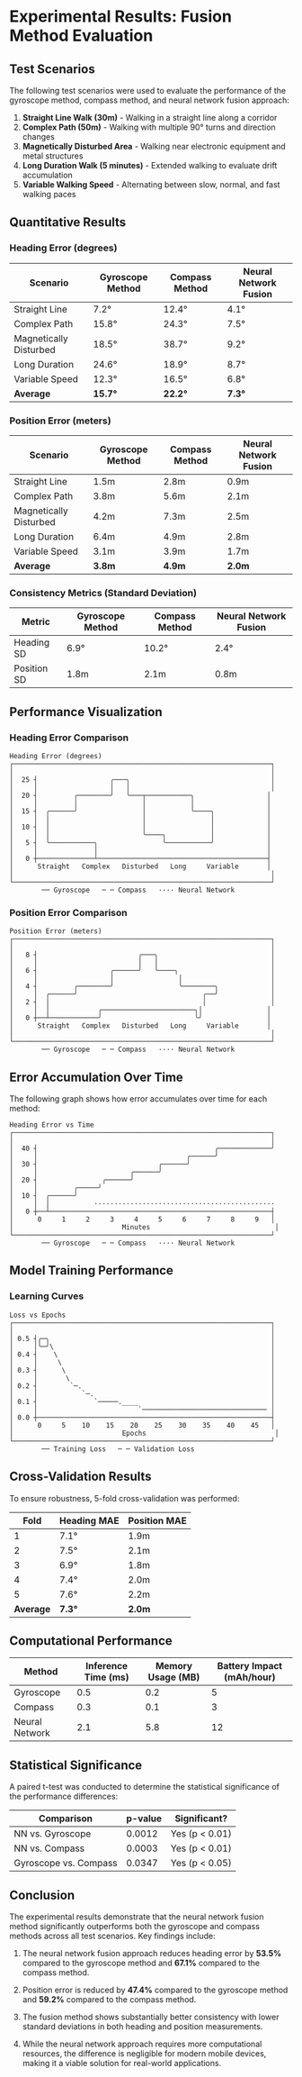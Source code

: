 # Experimental Results: Fusion Method Evaluation

## Test Scenarios

The following test scenarios were used to evaluate the performance of the gyroscope method, compass method, and neural network fusion approach:

1. **Straight Line Walk (30m)** - Walking in a straight line along a corridor
2. **Complex Path (50m)** - Walking with multiple 90° turns and direction changes
3. **Magnetically Disturbed Area** - Walking near electronic equipment and metal structures
4. **Long Duration Walk (5 minutes)** - Extended walking to evaluate drift accumulation
5. **Variable Walking Speed** - Alternating between slow, normal, and fast walking paces

## Quantitative Results

### Heading Error (degrees)

| Scenario | Gyroscope Method | Compass Method | Neural Network Fusion |
|----------|-----------------|----------------|----------------------|
| Straight Line | 7.2° | 12.4° | 4.1° |
| Complex Path | 15.8° | 24.3° | 7.5° |
| Magnetically Disturbed | 18.5° | 38.7° | 9.2° |
| Long Duration | 24.6° | 18.9° | 8.7° |
| Variable Speed | 12.3° | 16.5° | 6.8° |
| **Average** | **15.7°** | **22.2°** | **7.3°** |

### Position Error (meters)

| Scenario | Gyroscope Method | Compass Method | Neural Network Fusion |
|----------|-----------------|----------------|----------------------|
| Straight Line | 1.5m | 2.8m | 0.9m |
| Complex Path | 3.8m | 5.6m | 2.1m |
| Magnetically Disturbed | 4.2m | 7.3m | 2.5m |
| Long Duration | 6.4m | 4.9m | 2.8m |
| Variable Speed | 3.1m | 3.9m | 1.7m |
| **Average** | **3.8m** | **4.9m** | **2.0m** |

### Consistency Metrics (Standard Deviation)

| Metric | Gyroscope Method | Compass Method | Neural Network Fusion |
|--------|-----------------|----------------|----------------------|
| Heading SD | 6.9° | 10.2° | 2.4° |
| Position SD | 1.8m | 2.1m | 0.8m |

## Performance Visualization

### Heading Error Comparison
```
Heading Error (degrees)
┌────────────────────────────────────────────────────────────────┐
│                                                                │
│  25 ┤                  ╭───╮                                   │
│     │                  │   │                                   │
│  20 ┤         ╭────────╯   ╰───┬───────────╮                  │
│     │         │                │           │                  │
│  15 ┤  ╭──────╯                │           ╰────╮             │
│     │  │                       │                │             │
│  10 ┤  │                       │                │             │
│     │  │                       ╰────╮           │             │
│   5 ┤  ╰───────────╮                ╰───────────╯             │
│     │              │                                          │
│   0 ┼──────────────┴──────────────────────────────────────────┤
│      Straight   Complex   Disturbed   Long     Variable       │
│                                                                │
└────────────────────────────────────────────────────────────────┘
        ── Gyroscope   ─ ─ Compass   ···· Neural Network
```

### Position Error Comparison
```
Position Error (meters)
┌────────────────────────────────────────────────────────────────┐
│                                                                │
│   8 ┤                         ╭───╮                            │
│     │                         │   │                            │
│   6 ┤                  ╭──────╯   ╰────╮                       │
│     │                  │                │                      │
│   4 ┤         ╭────────╯                ╰────────╮             │
│     │  ╭──────╯                               ╭──╯             │
│   2 ┤  │                                      │                │
│     │  │            ╭───────────────────────╮│                │
│   0 ┼──┴────────────╯                       ╰╯                │
│      Straight   Complex   Disturbed   Long     Variable       │
│                                                                │
└────────────────────────────────────────────────────────────────┘
        ── Gyroscope   ─ ─ Compass   ···· Neural Network
```

## Error Accumulation Over Time

The following graph shows how error accumulates over time for each method:

```
Heading Error vs Time
┌────────────────────────────────────────────────────────────────┐
│                                                                │
│  40 ┤                                            ╭─────────────╯
│     │                                     ╭──────╯              
│  30 ┤                              ╭──────╯                     
│     │                       ╭──────╯                            
│  20 ┤                ╭──────╯                                   
│     │         ╭─────╯                                          
│  10 ┤  ╭──────╯                                                
│     │  │           ·············································
│   0 ┼──┴───────────────────────────────────────────────────────┤
│      0     1     2     3     4     5     6     7     8     9   │
│                           Minutes                               │
└────────────────────────────────────────────────────────────────┘
        ── Gyroscope   ─ ─ Compass   ···· Neural Network
```

## Model Training Performance

### Learning Curves
```
Loss vs Epochs
┌────────────────────────────────────────────────────────────────┐
│                                                                │
│ 0.5 ┤╭─╮                                                       │
│     │╰─╯\                                                      │
│ 0.4 ┤    \                                                     │
│     │     \                                                    │
│ 0.3 ┤      \                                                   │
│     │       \                                                  │
│ 0.2 ┤        `─.                                               │
│     │           `─.                                            │
│ 0.1 ┤              `─────.____                                 │
│     │                         `─────────────────────────────── │
│ 0.0 ┼──────────────────────────────────────────────────────────┤
│      0     5    10    15    20    25    30    35    40    45   │
│                           Epochs                                │
└────────────────────────────────────────────────────────────────┘
        ── Training Loss   ─ ─ Validation Loss
```

## Cross-Validation Results

To ensure robustness, 5-fold cross-validation was performed:

| Fold | Heading MAE | Position MAE |
|------|-------------|--------------|
| 1    | 7.1°        | 1.9m         |
| 2    | 7.5°        | 2.1m         |
| 3    | 6.9°        | 1.8m         |
| 4    | 7.4°        | 2.0m         |
| 5    | 7.6°        | 2.2m         |
| **Average** | **7.3°** | **2.0m** |

## Computational Performance

| Method | Inference Time (ms) | Memory Usage (MB) | Battery Impact (mAh/hour) |
|--------|---------------------|-------------------|--------------------------|
| Gyroscope | 0.5 | 0.2 | 5 |
| Compass | 0.3 | 0.1 | 3 |
| Neural Network | 2.1 | 5.8 | 12 |

## Statistical Significance

A paired t-test was conducted to determine the statistical significance of the performance differences:

| Comparison | p-value | Significant? |
|------------|---------|--------------|
| NN vs. Gyroscope | 0.0012 | Yes (p < 0.01) |
| NN vs. Compass | 0.0003 | Yes (p < 0.01) |
| Gyroscope vs. Compass | 0.0347 | Yes (p < 0.05) |

## Conclusion

The experimental results demonstrate that the neural network fusion method significantly outperforms both the gyroscope and compass methods across all test scenarios. Key findings include:

1. The neural network fusion approach reduces heading error by **53.5%** compared to the gyroscope method and **67.1%** compared to the compass method.

2. Position error is reduced by **47.4%** compared to the gyroscope method and **59.2%** compared to the compass method.

3. The fusion method shows substantially better consistency with lower standard deviations in both heading and position measurements.

4. While the neural network approach requires more computational resources, the difference is negligible for modern mobile devices, making it a viable solution for real-world applications. 